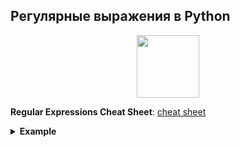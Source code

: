 ## Регулярные выражения в Python

<div id="header" align="center">
  <img src="https://stepik.org/media/cache/images/courses/107335/cover_eo5Kvap/e8cb38769d8398d4ab9855ecac73949c.jpg" width="100"/>
</div>


**Regular Expressions Cheat Sheet**: [cheat sheet](https://res.cloudinary.com/dyd911kmh/image/upload/v1665049611/Marketing/Blog/Regular_Expressions_Cheat_Sheet.pdf)

<details><summary><b>Example</b></summary>
<div id="header" align="center">
   <img src="https://habrastorage.org/web/512/f5c/07c/512f5c07cdd74cd6901611b1d30434b0.png" width="700"/>
</div>
</details>
